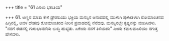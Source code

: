 +++
title = "61 ಎನಲು ಭಕುತಿಯ"

+++
61. ಅಣ್ಣನ ಮಾತು ಕೇಳಿ ದ್ರೌಪದಿಯು ಭಕ್ತಿಯ ಮನಸ್ಸಿನ ಆನಂದದಲ್ಲಿ ಮುಳುಗಿ ಪುಳಕಿತಳಾಗಿ ರೋಮಾಂಚನದ ಹಿಗ್ಗಿನಲ್ಲಿ, ಅವಳ ದೇಹವು ರೋಮಾಂಚನದ ನೀರಿನ ಪ್ರವಾಹದಲ್ಲಿ ನೆನೆದವು. ಮನಸ್ಸಿನಲ್ಲೇ ಕೃಷ್ಣನನ್ನು ವಂದಿಸಿದಳು. "ನನಗೆ ಈತನಲ್ಲಿ ಗುರುಭಾವನೆಯ ಬುದ್ಧಿ ಹುಟ್ಟಿತು. ಏಕೆಂದು ನನಗೆ ತಿಳಿಯದು" ಎಂದು ಕಮಲಮುಖಿಯು ನಗುತ್ತ ಹೇಳಿದಳು.